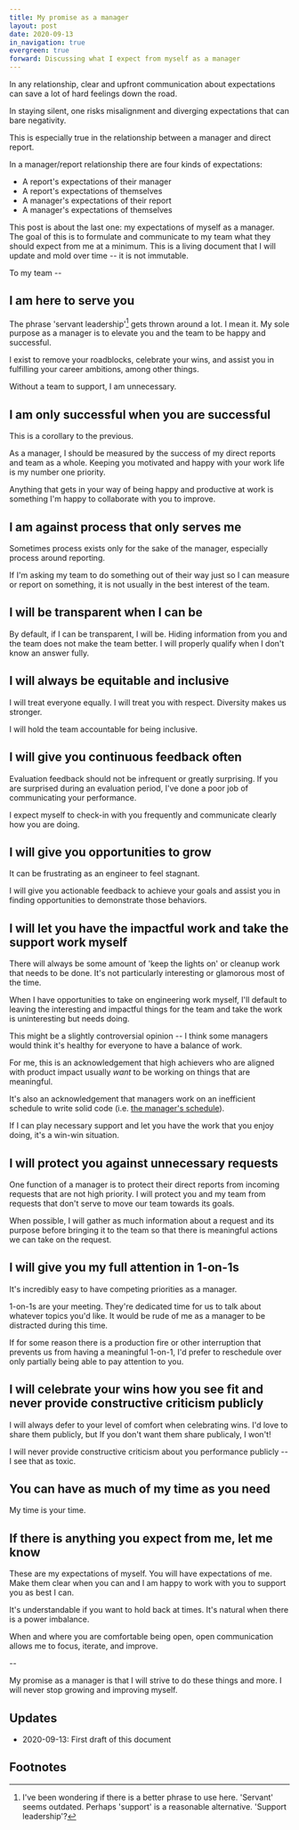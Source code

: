 ```yaml
---
title: My promise as a manager
layout: post
date: 2020-09-13
in_navigation: true
evergreen: true
forward: Discussing what I expect from myself as a manager
---
```


In any relationship, clear and upfront communication about expectations can save a lot of hard feelings down the road.

In staying silent, one risks misalignment and diverging expectations that can bare negativity.

This is especially true in the relationship between a manager and direct report.

In a manager/report relationship there are four kinds of expectations:

- A report's expectations of their manager
- A report's expectations of themselves
- A manager's expectations of their report
- A manager's expectations of themselves

This post is about the last one: my expectations of myself as a manager. The goal of this is to formulate and communicate to my team what they should expect from me at a minimum. This is a living document that I will update and mold over time -- it is not immutable.

To my team --

## I am here to serve you

The phrase 'servant leadership'[^1] gets thrown around a lot. I mean it. My sole purpose as a manager is to elevate you and the team to be happy and successful.

I exist to remove your roadblocks, celebrate your wins, and assist you in fulfilling your career ambitions, among other things.

Without a team to support, I am unnecessary. 

## I am only successful when you are successful

This is a corollary to the previous. 

As a manager, I should be measured by the success of my direct reports and team as a whole. Keeping you motivated and happy with your work life is my number one priority. 

Anything that gets in your way of being happy and productive at work is something I'm happy to collaborate with you to improve.

## I am against process that only serves me

Sometimes process exists only for the sake of the manager, especially process around reporting. 

If I'm asking my team to do something out of their way just so I can measure or report on something, it is not usually in the best interest of the team.

## I will be transparent when I can be

By default, if I can be transparent, I will be. Hiding information from you and the team does not make the team better. I will properly qualify when I don't know an answer fully.

## I will always be equitable and inclusive

I will treat everyone equally. I will treat you with respect. Diversity makes us stronger.

I will hold the team accountable for being inclusive.

## I will give you continuous feedback often

Evaluation feedback should not be infrequent or greatly surprising. If you are surprised during an evaluation period, I've done a poor job of communicating your performance.

I expect myself to check-in with you frequently and communicate clearly how you are doing.

## I will give you opportunities to grow

It can be frustrating as an engineer to feel stagnant. 

I will give you actionable feedback to achieve your goals and assist you in finding opportunities to demonstrate those behaviors.

## I will let you have the impactful work and take the support work myself

There will always be some amount of 'keep the lights on' or cleanup work that needs to be done. It's not particularly interesting or glamorous most of the time.

When I have opportunities to take on engineering work myself, I'll default to leaving the interesting and impactful things for the team and take the work is uninteresting but needs doing.

This might be a slightly controversial opinion -- I think some managers would think it's healthy for everyone to have a balance of work.

For me, this is an acknowledgement that high achievers who are aligned with product impact usually _want_ to be working on things that are meaningful.

It's also an acknowledgement that managers work on an inefficient schedule to write solid code (i.e. [the manager's schedule](http://www.paulgraham.com/makersschedule.html)).

If I can play necessary support and let you have the work that you enjoy doing, it's a win-win situation.

## I will protect you against unnecessary requests

One function of a manager is to protect their direct reports from incoming requests that are not high priority. I will protect you and my team from requests that don't serve to move our team towards its goals. 

When possible, I will gather as much information about a request and its purpose before bringing it to the team so that there is meaningful actions we can take on the request.

## I will give you my full attention in 1-on-1s

It's incredibly easy to have competing priorities as a manager. 

1-on-1s are your meeting. They're dedicated time for us to talk about whatever topics you'd like. It would be rude of me as a manager to be distracted during this time.

If for some reason there is a production fire or other interruption that prevents us from having a meaningful 1-on-1, I'd prefer to reschedule over only partially being able to pay attention to you.

## I will celebrate your wins how you see fit and never provide constructive criticism publicly

I will always defer to your level of comfort when celebrating wins. I'd love to share them publicly, but If you don't want them share publicaly, I won't!

I will never provide constructive criticism about you performance publicly -- I see that as toxic. 

## You can have as much of my time as you need

My time is your time.

## If there is anything you expect from me, let me know

These are my expectations of myself. You will have expectations of me. Make them clear when you can and I am happy to work with you to support you as best I can.

It's understandable if you want to hold back at times. It's natural when there is a power imbalance. 

When and where you are comfortable being open, open communication allows me to focus, iterate, and improve.

--

My promise as a manager is that I will strive to do these things and more. I will never stop growing and improving myself.

## Updates

- 2020-09-13: First draft of this document

## Footnotes

[^1]: I've been wondering if there is a better phrase to use here. 'Servant' seems outdated. Perhaps 'support' is a reasonable alternative. 'Support leadership'?

